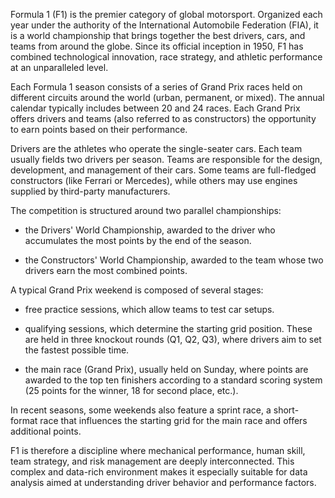 Formula 1 (F1) is the premier category of global motorsport. Organized each year under the authority of the International Automobile Federation (FIA), it is a world championship that brings together the best drivers, cars, and teams from around the globe. Since its official inception in 1950, F1 has combined technological innovation, race strategy, and athletic performance at an unparalleled level.

Each Formula 1 season consists of a series of Grand Prix races held on different circuits around the world (urban, permanent, or mixed). The annual calendar typically includes between 20 and 24 races. Each Grand Prix offers drivers and teams (also referred to as constructors) the opportunity to earn points based on their performance.

Drivers are the athletes who operate the single-seater cars. Each team usually fields two drivers per season. Teams are responsible for the design, development, and management of their cars. Some teams are full-fledged constructors (like Ferrari or Mercedes), while others may use engines supplied by third-party manufacturers.

The competition is structured around two parallel championships:

- the Drivers' World Championship, awarded to the driver who accumulates the most points by the end of the season.

- the Constructors' World Championship, awarded to the team whose two drivers earn the most combined points.

A typical Grand Prix weekend is composed of several stages:

- free practice sessions, which allow teams to test car setups.

- qualifying sessions, which determine the starting grid position. These are held in three knockout rounds (Q1, Q2, Q3), where drivers aim to set the fastest possible time.

- the main race (Grand Prix), usually held on Sunday, where points are awarded to the top ten finishers according to a standard scoring system (25 points for the winner, 18 for second place, etc.).

In recent seasons, some weekends also feature a sprint race, a short-format race that influences the starting grid for the main race and offers additional points.

F1 is therefore a discipline where mechanical performance, human skill, team strategy, and risk management are deeply interconnected. This complex and data-rich environment makes it especially suitable for data analysis aimed at understanding driver behavior and performance factors.
